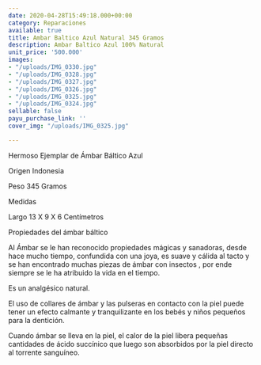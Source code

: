 ```yaml
---
date: 2020-04-28T15:49:18.000+00:00
category: Reparaciones
available: true
title: Ambar Baltico Azul Natural 345 Gramos
description: Ambar Baltico Azul 100% Natural
unit_price: '500.000'
images:
- "/uploads/IMG_0330.jpg"
- "/uploads/IMG_0328.jpg"
- "/uploads/IMG_0327.jpg"
- "/uploads/IMG_0326.jpg"
- "/uploads/IMG_0325.jpg"
- "/uploads/IMG_0324.jpg"
sellable: false
payu_purchase_link: ''
cover_img: "/uploads/IMG_0325.jpg"

---
```

Hermoso Ejemplar de Ámbar Báltico Azul 

Origen Indonesia

Peso 345 Gramos 

Medidas 

Largo 13 X 9 X 6 Centímetros 

Propiedades  del  ámbar báltico

Al Ámbar se le han reconocido propiedades mágicas y sanadoras, desde hace mucho tiempo, confundida con una joya, es suave y cálida al tacto y se han encontrado muchas piezas de ámbar con insectos , por ende siempre se le ha atribuido la vida en el tiempo.

Es un analgésico natural.

El uso de collares de ámbar y las pulseras en contacto con la piel puede tener un efecto calmante y tranquilizante en los bebés y niños pequeños para la dentición.

Cuando ámbar se lleva en la piel, el calor de la piel libera pequeñas cantidades de ácido succínico que luego son absorbidos por la piel directo al torrente sanguíneo.